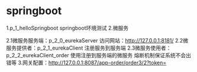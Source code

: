 # springboot
1.p_1_helloSpringboot springboot环境测试
2.微服务

  2.1微服务服务端：p_2_0_eurekaServer 访问网站：http://127.0.0.1:8181/
  2.2微服务提供者：p_2_1_eurekaClient 注册服务到服务端
  2.3微服务使用者：p_2_2_eurekaClient_order 使用注册到服务端的微服务
    熔断机制保证系统不会出错等
3.网关配置：http://127.0.0.1:8087/app-order/order3/2?token=  
  
  
